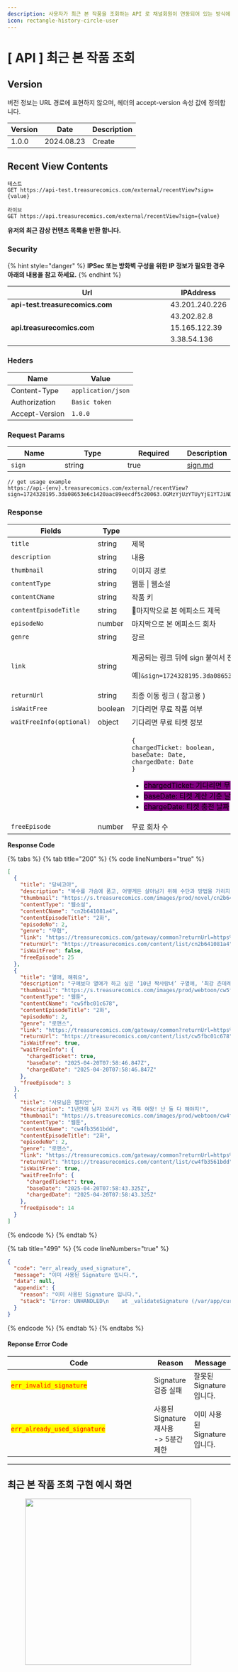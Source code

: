 ```yaml
---
description: 사용자가 최근 본 작품을 조회하는 API 로 채널회원이 연동되어 있는 방식에서만 동작합니다.
icon: rectangle-history-circle-user
---
```


# \[ API ] 최근 본 작품 조회

## Version

버전 정보는 URL 경로에 표현하지 않으며, 헤더의 accept-version 속성 값에 정의합니다.

| Version | Date       | Description |
| ------- | ---------- | ----------- |
| 1.0.0   | 2024.08.23 | Create      |

## Recent View Contents

```
테스트
GET https://api-test.treasurecomics.com/external/recentView?sign={value}

라이브
GET https://api.treasurecomics.com/external/recentView?sign={value}
```

**유저의 최근 감상 컨텐츠 목록을 반환 합니다.**

### Security

{% hint style="danger" %}
**IPSec 또는 방화벽 구성을 위한 IP 정보가 필요한 경우 아래의 내용을 참고 하세요.**
{% endhint %}

<table><thead><tr><th width="344">Url</th><th>IPAddress</th></tr></thead><tbody><tr><td><strong>api-test.treasurecomics.com</strong></td><td>43.201.240.226</td></tr><tr><td></td><td>43.202.82.8</td></tr><tr><td><strong>api.treasurecomics.com</strong></td><td>15.165.122.39</td></tr><tr><td></td><td>3.38.54.136</td></tr></tbody></table>

### Heders

| Name           | Value              |
| -------------- | ------------------ |
| Content-Type   | `application/json` |
| Authorization  | `Basic token`      |
| Accept-Version | `1.0.0`            |

### **Request Params**

<table data-full-width="false"><thead><tr><th width="116">Name</th><th width="141">Type</th><th width="127">Required</th><th>Description</th></tr></thead><tbody><tr><td><code>sign</code></td><td>string</td><td>true</td><td><a data-mention href="../../sign.md">sign.md</a></td></tr></tbody></table>

```
// get usage example
https://api-{env}.treasurecomics.com/external/recentView?sign=1724328195.3da08653e6c1420aac89eecdf5c20063.OGMzYjUzYTUyYjE1YTJiNDAyZGM3MGJiZmMzMDI2YWE1NDg0YWY2ZTdjNjMyZTJlMTdjMjQyOGU1NjZhYjdhYQ
```

### **Response**

<table><thead><tr><th width="270">Fields</th><th width="106">Type</th><th>Description</th></tr></thead><tbody><tr><td><code>title</code></td><td>string</td><td>제목</td></tr><tr><td><code>description</code></td><td>string</td><td>내용</td></tr><tr><td><code>thumbnail</code></td><td>string</td><td>이미지 경로</td></tr><tr><td><code>contentType</code></td><td>string</td><td>웹툰 | 웹소설</td></tr><tr><td><code>contentCName</code></td><td>string</td><td>작품 키</td></tr><tr><td><code>contentEpisodeTitle</code></td><td>string</td><td>마지막으로 본 에피소드 제목</td></tr><tr><td><code>episodeNo</code></td><td>number</td><td>마지막으로 본 에피소드 회차</td></tr><tr><td><code>genre</code></td><td>string</td><td>장르</td></tr><tr><td><code>link</code></td><td>string</td><td><p>제공되는 링크 뒤에 sign 붙여서 전달</p><p>예)<code>&#x26;sign=1724328195.3da08653e6c1420aac89eecdf5c20063.OGMzYjUzYTUyYjE1YTJiNDAyZGM3MGJiZmMzMDI2YWE1NDg0YWY2ZTdjNjMyZTJlMTdjMjQyOGU1NjZhYjdhYQ</code></p></td></tr><tr><td><code>returnUrl</code></td><td>string</td><td>최종 이동 링크 ( 참고용 )</td></tr><tr><td><code>isWaitFree</code></td><td>boolean</td><td>기다리면 무료 작품 여부</td></tr><tr><td><code>waitFreeInfo(optional)</code></td><td>object</td><td>기다리면 무료 티켓 정보</td></tr><tr><td></td><td></td><td><p><code>{</code><br>  <code>chargedTicket: boolean,</code><br>  <code>baseDate: Date,</code><br>  <code>chargedDate: Date</code><br><code>}</code></p><ul><li><mark style="background-color:purple;">chargedTicket: 기다리면 무료 티켓 소지 여부</mark></li><li><mark style="background-color:purple;">baseDate: 티켓 계산 기준 날짜</mark></li><li><mark style="background-color:purple;">chargeDate: 티켓 충전 날짜</mark></li></ul></td></tr><tr><td><code>freeEpisode</code></td><td>number</td><td>무료 회차 수</td></tr></tbody></table>

**Response Code**

{% tabs %}
{% tab title="200" %}
{% code lineNumbers="true" %}
```json
[
  {
    "title": "당씨고아",
    "description": "복수를 가슴에 품고, 어떻게든 살아남기 위해 수단과 방법을 가리지 않는 당상원의 일대기.",
    "thumbnail": "https://s.treasurecomics.com/images/prod/novel/cn2b641081a4/posterThumbnail_1740011920.jpg",
    "contentType": "웹소설",
    "contentCName": "cn2b641081a4",
    "contentEpisodeTitle": "2화",
    "episodeNo": 2,
    "genre": "무협",
    "link": "https://treasurecomics.com/gateway/common?returnUrl=https%3A%2F%2F.treasurecomics.com%2Fcontent%2Flist%2Fcn2b641081a4",
    "returnUrl": "https://treasurecomics.com/content/list/cn2b641081a4",
    "isWaitFree": false,
    "freeEpisode": 25
  },
  {
    "title": "열애, 해줘요",
    "description": "구애보다 열애가 하고 싶은 ‘10년 짝사랑녀’ 구열애, ‘최강 츤데레남’ 최강국을 낚을 수 있을까?",
    "thumbnail": "https://s.treasurecomics.com/images/prod/webtoon/cw5fbc01c678/posterThumbnail_1738590019.jpg",
    "contentType": "웹툰",
    "contentCName": "cw5fbc01c678",
    "contentEpisodeTitle": "2화",
    "episodeNo": 2,
    "genre": "로맨스",
    "link": "https://treasurecomics.com/gateway/common?returnUrl=https%3A%2F%treasurecomics.com%2Fcontent%2Flist%2Fcw5fbc01c678",
    "returnUrl": "https://treasurecomics.com/content/list/cw5fbc01c678",
    "isWaitFree": true,
    "waitFreeInfo": {
      "chargedTicket": true,
      "baseDate": "2025-04-20T07:58:46.847Z",
      "chargedDate": "2025-04-20T07:58:46.847Z"
    },
    "freeEpisode": 3
  },
  {
    "title": "사모님은 챔피언",
    "description": "1년안에 남자 꼬시기 vs 격투 여왕! 난 둘 다 해야지!",
    "thumbnail": "https://s.treasurecomics.com/images/prod/webtoon/cw4fb3561bdd/posterThumbnail_1741847040.jpg",
    "contentType": "웹툰",
    "contentCName": "cw4fb3561bdd",
    "contentEpisodeTitle": "2화",
    "episodeNo": 2,
    "genre": "로맨스",
    "link": "https://treasurecomics.com/gateway/common?returnUrl=https%3A%2F%treasurecomics.com%2Fcontent%2Flist%2Fcw4fb3561bdd",
    "returnUrl": "https://treasurecomics.com/content/list/cw4fb3561bdd",
    "isWaitFree": true,
    "waitFreeInfo": {
      "chargedTicket": true,
      "baseDate": "2025-04-20T07:58:43.325Z",
      "chargedDate": "2025-04-20T07:58:43.325Z"
    },
    "freeEpisode": 14
  }
]

```
{% endcode %}
{% endtab %}

{% tab title="499" %}
{% code lineNumbers="true" %}
```json
{
  "code": "err_already_used_signature",
  "message": "이미 사용된 Signature 입니다.",
  "data": null,
  "appendix": {
    "reason": "이미 사용된 Signature 입니다.",
    "stack": "Error: UNHANDLED\n    at _validateSignature (/var/app/current/build/controllers/external/toss/recentView/get.1.0.0.js:33:15)\n    at process.processTicksAndRejections (node:internal/process/task_queues:95:5)"
  }
}
```
{% endcode %}
{% endtab %}
{% endtabs %}

#### Reponse Error Code

<table><thead><tr><th width="307">Code</th><th>Reason</th><th>Message</th></tr></thead><tbody><tr><td><mark style="color:red;"><code>err_invalid_signature</code></mark></td><td>Signature 검증 실패</td><td>잘못된 Signature 입니다.</td></tr><tr><td><mark style="color:red;"><code>err_already_used_signature</code></mark></td><td>사용된 Signature 재사용<br>-> 5분간 제한</td><td>이미 사용된 Signature 입니다.</td></tr></tbody></table>

***

## 최근 본 작품 조회 구현 예시 화면

<div align="left"><figure><img src="../../../.gitbook/assets/bms_recently.png" alt="" width="375"><figcaption></figcaption></figure></div>









